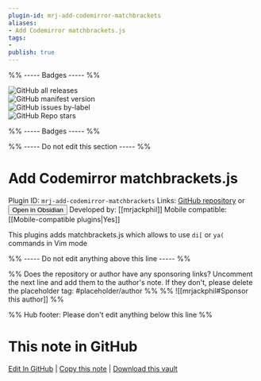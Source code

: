 ```yaml
---
plugin-id: mrj-add-codemirror-matchbrackets
aliases:
- Add Codemirror matchbrackets.js
tags: 
- 
publish: true
---
```


%% ----- Badges ----- %%

![GitHub all releases](https://img.shields.io/github/downloads/mrjackphil/obsidian-add-codemirror-matchbrackets/total?color=573E7A&logo=github&style=for-the-badge)   
![GitHub manifest version](https://img.shields.io/github/manifest-json/v/mrjackphil/obsidian-add-codemirror-matchbrackets?color=573E7A&logo=github&style=for-the-badge)   
![GitHub issues by-label](https://img.shields.io/github/issues/mrjackphil/obsidian-add-codemirror-matchbrackets/help%20wanted?color=573E7A&logo=github&style=for-the-badge)   
![GitHub Repo stars](https://img.shields.io/github/stars/mrjackphil/obsidian-add-codemirror-matchbrackets?color=573E7A&logo=github&style=for-the-badge)

%% ----- Badges ----- %%

%% ----- Do not edit this section ----- %%

# Add Codemirror matchbrackets.js

Plugin ID: `mrj-add-codemirror-matchbrackets`
Links: [GitHub repository](https://github.com/mrjackphil/obsidian-add-codemirror-matchbrackets) or [<button id=HH>Open in Obsidian</button>](obsidian://goto-plugin?id=mrj-add-codemirror-matchbrackets)
Developed by: [[mrjackphil]]
Mobile compatible: [[Mobile-compatible plugins|Yes]]

This plugins adds matchbrackets.js which allows to use `di[` or `ya(` commands in Vim mode

%% ----- Do not edit anything above this line ----- %% 

%% Does the repository or author have any sponsoring links? Uncomment the next line and add them to the author's note. If they don't, please delete the placeholder tag: #placeholder/author %%
%% ![[mrjackphil#Sponsor this author]] %%

%% Hub footer: Please don't edit anything below this line %%

# This note in GitHub

<span class="git-footer">[Edit In GitHub](https://github.dev/obsidian-community/obsidian-hub/blob/main/02%20-%20Community%20Expansions/02.05%20All%20Community%20Expansions/Plugins/mrj-add-codemirror-matchbrackets.md "git-hub-edit-note") | [Copy this note](https://raw.githubusercontent.com/obsidian-community/obsidian-hub/main/02%20-%20Community%20Expansions/02.05%20All%20Community%20Expansions/Plugins/mrj-add-codemirror-matchbrackets.md "git-hub-copy-note") | [Download this vault](https://github.com/obsidian-community/obsidian-hub/archive/refs/heads/main.zip "git-hub-download-vault") </span>
